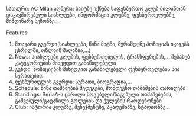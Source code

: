 სათაური: AC Milan
აღწერა: საიტზე იქნება საფეხბურთო კლუბ მილანთან დაკავშირებული სიახლეები, ინფორმაცია კლუბზე, ფეხბურთელებზე, მიმდინარე სეზონზე,...

Features:
1. მთავარი გვერდი(სიახლეები, წინა მატჩი, მერამდენე პოზიციას იკავებს ცხრილში, ონლაინ მაღაზია,...)
2. News: სიახლეები კლუბის, ფეხბურთებელის, ტრანსფერების,... შესახებ კატეგორიების მიხედვით განაწილებული
3. გუნდი: პოზიციების მიხედვით განაწილებული ფეხბურთელების სია სურათებით
4. ფეხბურთელის გვერდი: სურათი, ბიოგრაფია,...
5. Schedule: წინა თამაშების შედეგები, მომდევნო თამაშების თარიღები
6. Standings: SeriaA-ს ცხრილი მოგებული/წაგებული თამაშებების, გაშვებული/გატანილი გოლების და ქულების რაოდენონები
7. Club: ისტორია კლუბზე, მენეჯმენტზე, აკადემიაზე, სტადიონზე...
